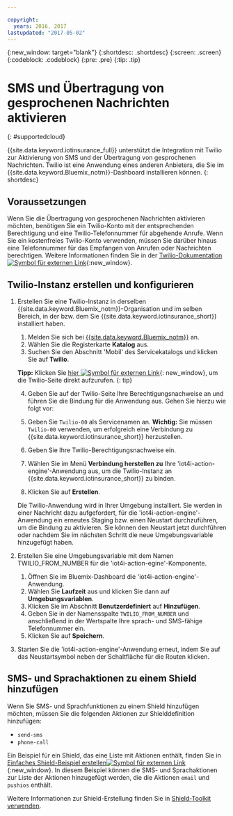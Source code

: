 ```yaml
---

copyright:
  years: 2016, 2017
lastupdated: "2017-05-02"
---
```


<!-- Common attributes used in the template are defined as follows: -->
{:new_window: target="blank"}
{:shortdesc: .shortdesc}
{:screen: .screen}
{:codeblock: .codeblock}
{:pre: .pre}
{:tip: .tip}

# SMS und Übertragung von gesprochenen Nachrichten aktivieren
{: #supportedcloud}

{{site.data.keyword.iotinsurance_full}} unterstützt die Integration mit Twilio zur Aktivierung von SMS und der Übertragung von gesprochenen Nachrichten. Twilio ist eine Anwendung eines anderen Anbieters, die Sie im {{site.data.keyword.Bluemix_notm}}-Dashboard installieren können.
{: shortdesc}

## Voraussetzungen
Wenn Sie die Übertragung von gesprochenen Nachrichten aktivieren möchten, benötigen Sie ein Twilio-Konto mit der entsprechenden Berechtigung und eine Twilio-Telefonnummer für abgehende Anrufe. Wenn Sie ein kostenfreies Twilio-Konto verwenden, müssen Sie darüber hinaus eine Telefonnummer für das Empfangen von Anrufen oder Nachrichten berechtigen. Weitere Informationen finden Sie in der [Twilio-Dokumentation![Symbol für externen Link](../../icons/launch-glyph.svg)](https://support.twilio.com/hc/en-us/articles/223136107-How-does-Twilio-s-Free-Trial-work-){:new_window}.

## Twilio-Instanz erstellen und konfigurieren
1. Erstellen Sie eine Twilio-Instanz in derselben {{site.data.keyword.Bluemix_notm}}-Organisation und im selben Bereich, in der bzw. dem Sie {{site.data.keyword.iotinsurance_short}} installiert haben. 
    1. Melden Sie sich bei [{{site.data.keyword.Bluemix_notm}}](https://console.ng.bluemix.net) an. 
    2. Wählen Sie die Registerkarte **Katalog** aus. 
    3. Suchen Sie den Abschnitt 'Mobil' des Servicekatalogs und klicken Sie auf **Twilio**. 

    **Tipp:** Klicken Sie [hier ![Symbol für externen Link ](../../icons/launch-glyph.svg "Symbol für externen Link")](https://console.ng.bluemix.net/catalog/services/twilio/){: new_window}, um die Twilio-Seite direkt aufzurufen. {: tip}

    4. Geben Sie auf der Twilio-Seite Ihre Berechtigungsnachweise an und führen Sie die Bindung für die Anwendung aus. Gehen Sie hierzu wie folgt vor: 

      1. Geben Sie `Twilio-00` als Servicenamen an. **Wichtig:** Sie müssen `Twilio-00` verwenden, um erfolgreich eine Verbindung zu {{site.data.keyword.iotinsurance_short}} herzustellen. 

      2. Geben Sie Ihre Twilio-Berechtigungsnachweise ein. 

      3. Wählen Sie im Menü **Verbindung herstellen zu** Ihre 'iot4i-action-engine'-Anwendung aus, um die Twilio-Instanz an {{site.data.keyword.iotinsurance_short}} zu binden. 

      4. Klicken Sie auf **Erstellen**.   

    Die Twilio-Anwendung wird in Ihrer Umgebung installiert. Sie werden in einer Nachricht dazu aufgefordert, für die 'iot4i-action-engine'-Anwendung ein erneutes Staging bzw. einen Neustart durchzuführen, um die Bindung zu aktivieren. Sie können den Neustart jetzt durchführen oder nachdem Sie im nächsten Schritt die neue Umgebungsvariable hinzugefügt haben. 

2. Erstellen Sie eine Umgebungsvariable mit dem Namen TWILIO_FROM_NUMBER für die 'iot4i-action-egine'-Komponente. 
    1. Öffnen Sie im Bluemix-Dashboard die 'iot4i-action-engine'-Anwendung. 
    2. Wählen Sie **Laufzeit** aus und klicken Sie dann auf **Umgebungsvariablen**. 
    3. Klicken Sie im Abschnitt **Benutzerdefiniert** auf **Hinzufügen**. 
    4. Geben Sie in der Namensspalte `TWILIO_FROM_NUMBER` und anschließend in der Wertspalte Ihre sprach- und SMS-fähige Telefonnummer ein. 
    5. Klicken Sie auf **Speichern**. 

3. Starten Sie die 'iot4i-action-engine'-Anwendung erneut, indem Sie auf das Neustartsymbol neben der Schaltfläche für die Routen klicken. 

## SMS- und Sprachaktionen zu einem Shield hinzufügen

Wenn Sie SMS- und Sprachfunktionen zu einem Shield hinzufügen möchten, müssen Sie die folgenden Aktionen zur Shielddefinition hinzufügen: 
  - `send-sms`
  - `phone-call`

Ein Beispiel für ein Shield, das eine Liste mit Aktionen enthält, finden Sie in [Einfaches Shield-Beispiel erstellen![Symbol für externen Link](../../icons/launch-glyph.svg)](https://github.com/IBM-Bluemix/iot4i-api-examples-nodejs/blob/master/bl/shield.js){:new_window}. In diesem Beispiel können die SMS- und Sprachaktionen zur Liste der Aktionen hinzugefügt werden, die die Aktionen `email` und `pushios` enthält. 

Weitere Informationen zur Shield-Erstellung finden Sie in [Shield-Toolkit verwenden](iotinsurance_shield_toolkit.html). 
